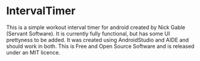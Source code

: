 # IntervalTimer
This is a simple workout interval timer for android created by Nick Gable (Servant Software).
It is currently fully functional, but has some UI prettyness to be added.
It was created using AndroidStudio and AIDE and should work in both.
This is Free and Open Source Software and is released under an MIT licence.
